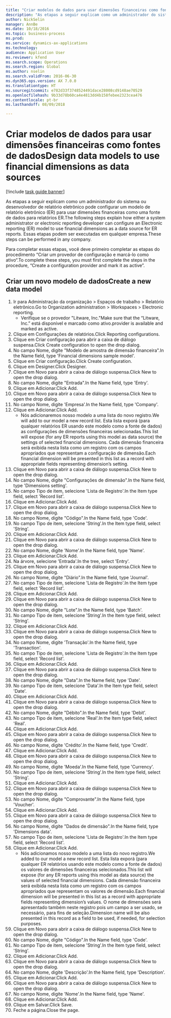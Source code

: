 ```yaml
--- 
title: "Criar modelos de dados para usar dimensões financeiras como fontes de dados"
description: "As etapas a seguir explicam como um administrador do sistema ou desenvolvedor de relatório eletrônico pode configurar um modelo de relatório eletrônico (ER) para usar dimensões financeiras como uma fonte de dados para relatórios ER."
author: NickSelin
manager: AnnBe
ms.date: 10/18/2016
ms.topic: business-process
ms.prod: 
ms.service: dynamics-ax-applications
ms.technology: 
audience: Application User
ms.reviewer: kfend
ms.search.scope: Operations
ms.search.region: Global
ms.author: nselin
ms.search.validFrom: 2016-06-30
ms.dyn365.ops.version: AX 7.0.0
ms.translationtype: HT
ms.sourcegitcommit: e782d33f3748524491dace28008cd9148ae70529
ms.openlocfilehash: 9b33d78b60ca4e4813dd4b158febee2323cea476
ms.contentlocale: pt-br
ms.lasthandoff: 08/09/2018

---
```

# <a name="design-data-models-to-use-financial-dimensions-as-data-sources"></a><span data-ttu-id="fc772-103">Criar modelos de dados para usar dimensões financeiras como fontes de dados</span><span class="sxs-lookup"><span data-stu-id="fc772-103">Design data models to use financial dimensions as data sources</span></span>

[!include [task guide banner](../../includes/task-guide-banner.md)]

<span data-ttu-id="fc772-104">As etapas a seguir explicam como um administrador do sistema ou desenvolvedor de relatório eletrônico pode configurar um modelo de relatório eletrônico (ER) para usar dimensões financeiras como uma fonte de dados para relatórios ER.</span><span class="sxs-lookup"><span data-stu-id="fc772-104">The following steps explain how either a system administrator or electronic reporting developer can configure an Electronic reporting (ER) model to use financial dimensions as a data source for ER reports.</span></span> <span data-ttu-id="fc772-105">Essas etapas podem ser executadas em qualquer empresa.</span><span class="sxs-lookup"><span data-stu-id="fc772-105">These steps can be performed in any company.</span></span>

<span data-ttu-id="fc772-106">Para completar essas etapas, você deve primeiro completar as etapas do procedimento “Criar um provedor de configuração e marcá-lo como ativo“.</span><span class="sxs-lookup"><span data-stu-id="fc772-106">To complete these steps, you must first complete the steps in the procedure, “Create a configuration provider and mark it as active”.</span></span>


## <a name="create-a-new-data-model"></a><span data-ttu-id="fc772-107">Criar um novo modelo de dados</span><span class="sxs-lookup"><span data-stu-id="fc772-107">Create a new data model</span></span>
1. <span data-ttu-id="fc772-108">Ir para Administração da organização > Espaços de trabalho > Relatório eletrônico.</span><span class="sxs-lookup"><span data-stu-id="fc772-108">Go to Organization administration > Workspaces > Electronic reporting.</span></span>
    * <span data-ttu-id="fc772-109">Verifique se o provedor "Litware, Inc."</span><span class="sxs-lookup"><span data-stu-id="fc772-109">Make sure that the “Litware, Inc.”</span></span> <span data-ttu-id="fc772-110">está disponível e marcado como ativo.</span><span class="sxs-lookup"><span data-stu-id="fc772-110">provider is available and marked as active.</span></span>  
2. <span data-ttu-id="fc772-111">Clique em Configurações de relatórios.</span><span class="sxs-lookup"><span data-stu-id="fc772-111">Click Reporting configurations.</span></span>
3. <span data-ttu-id="fc772-112">Clique em Criar configuração para abrir a caixa de diálogo suspensa.</span><span class="sxs-lookup"><span data-stu-id="fc772-112">Click Create configuration to open the drop dialog.</span></span>
4. <span data-ttu-id="fc772-113">No campo Nome, digite "Modelo de amostra de dimensão financeira".</span><span class="sxs-lookup"><span data-stu-id="fc772-113">In the Name field, type 'Financial dimensions sample model'.</span></span>
5. <span data-ttu-id="fc772-114">Clique em Criar configuração.</span><span class="sxs-lookup"><span data-stu-id="fc772-114">Click Create configuration.</span></span>
6. <span data-ttu-id="fc772-115">Clique em Designer.</span><span class="sxs-lookup"><span data-stu-id="fc772-115">Click Designer.</span></span>
7. <span data-ttu-id="fc772-116">Clique em Novo para abrir a caixa de diálogo suspensa.</span><span class="sxs-lookup"><span data-stu-id="fc772-116">Click New to open the drop dialog.</span></span>
8. <span data-ttu-id="fc772-117">No campo Nome, digite "Entrada".</span><span class="sxs-lookup"><span data-stu-id="fc772-117">In the Name field, type 'Entry'.</span></span>
9. <span data-ttu-id="fc772-118">Clique em Adicionar.</span><span class="sxs-lookup"><span data-stu-id="fc772-118">Click Add.</span></span>
10. <span data-ttu-id="fc772-119">Clique em Novo para abrir a caixa de diálogo suspensa.</span><span class="sxs-lookup"><span data-stu-id="fc772-119">Click New to open the drop dialog.</span></span>
11. <span data-ttu-id="fc772-120">No campo Nome, digite 'Empresa'.</span><span class="sxs-lookup"><span data-stu-id="fc772-120">In the Name field, type 'Company'.</span></span>
12. <span data-ttu-id="fc772-121">Clique em Adicionar.</span><span class="sxs-lookup"><span data-stu-id="fc772-121">Click Add.</span></span>
    * <span data-ttu-id="fc772-122">Nós adicionaremos nosso modelo a uma lista do novo registro.</span><span class="sxs-lookup"><span data-stu-id="fc772-122">We will add to our model a new record list.</span></span> <span data-ttu-id="fc772-123">Esta lista exporá (para qualquer relatórios ER usando este modelo como a fonte de dados) as configurações de dimensões financeiras selecionadas.</span><span class="sxs-lookup"><span data-stu-id="fc772-123">This list will expose (for any ER reports using this model as data source) the settings of selected financial dimensions.</span></span> <span data-ttu-id="fc772-124">Cada dimensão financeira será exibida nesta lista como um registro com os campos apropriados que representam a configuração de dimensão.</span><span class="sxs-lookup"><span data-stu-id="fc772-124">Each financial dimension will be presented in this list as a record with appropriate fields representing dimension’s setting.</span></span>  
13. <span data-ttu-id="fc772-125">Clique em Novo para abrir a caixa de diálogo suspensa.</span><span class="sxs-lookup"><span data-stu-id="fc772-125">Click New to open the drop dialog.</span></span>
14. <span data-ttu-id="fc772-126">No campo Nome, digite "Configurações de dimensão".</span><span class="sxs-lookup"><span data-stu-id="fc772-126">In the Name field, type 'Dimensions setting'.</span></span>
15. <span data-ttu-id="fc772-127">No campo Tipo de item, selecione 'Lista de Registro'.</span><span class="sxs-lookup"><span data-stu-id="fc772-127">In the Item type field, select 'Record list'.</span></span>
16. <span data-ttu-id="fc772-128">Clique em Adicionar.</span><span class="sxs-lookup"><span data-stu-id="fc772-128">Click Add.</span></span>
17. <span data-ttu-id="fc772-129">Clique em Novo para abrir a caixa de diálogo suspensa.</span><span class="sxs-lookup"><span data-stu-id="fc772-129">Click New to open the drop dialog.</span></span>
18. <span data-ttu-id="fc772-130">No campo Nome, digite "Código".</span><span class="sxs-lookup"><span data-stu-id="fc772-130">In the Name field, type 'Code'.</span></span>
19. <span data-ttu-id="fc772-131">No campo Tipo de item, selecione 'String'.</span><span class="sxs-lookup"><span data-stu-id="fc772-131">In the Item type field, select 'String'.</span></span>
20. <span data-ttu-id="fc772-132">Clique em Adicionar.</span><span class="sxs-lookup"><span data-stu-id="fc772-132">Click Add.</span></span>
21. <span data-ttu-id="fc772-133">Clique em Novo para abrir a caixa de diálogo suspensa.</span><span class="sxs-lookup"><span data-stu-id="fc772-133">Click New to open the drop dialog.</span></span>
22. <span data-ttu-id="fc772-134">No campo Nome, digite 'Nome'.</span><span class="sxs-lookup"><span data-stu-id="fc772-134">In the Name field, type 'Name'.</span></span>
23. <span data-ttu-id="fc772-135">Clique em Adicionar.</span><span class="sxs-lookup"><span data-stu-id="fc772-135">Click Add.</span></span>
24. <span data-ttu-id="fc772-136">Na árvore, selecione 'Entrada'.</span><span class="sxs-lookup"><span data-stu-id="fc772-136">In the tree, select 'Entry'.</span></span>
25. <span data-ttu-id="fc772-137">Clique em Novo para abrir a caixa de diálogo suspensa.</span><span class="sxs-lookup"><span data-stu-id="fc772-137">Click New to open the drop dialog.</span></span>
26. <span data-ttu-id="fc772-138">No campo Nome, digite "Diário".</span><span class="sxs-lookup"><span data-stu-id="fc772-138">In the Name field, type 'Journal'.</span></span>
27. <span data-ttu-id="fc772-139">No campo Tipo de item, selecione 'Lista de Registro'.</span><span class="sxs-lookup"><span data-stu-id="fc772-139">In the Item type field, select 'Record list'.</span></span>
28. <span data-ttu-id="fc772-140">Clique em Adicionar.</span><span class="sxs-lookup"><span data-stu-id="fc772-140">Click Add.</span></span>
29. <span data-ttu-id="fc772-141">Clique em Novo para abrir a caixa de diálogo suspensa.</span><span class="sxs-lookup"><span data-stu-id="fc772-141">Click New to open the drop dialog.</span></span>
30. <span data-ttu-id="fc772-142">No campo Nome, digite "Lote".</span><span class="sxs-lookup"><span data-stu-id="fc772-142">In the Name field, type 'Batch'.</span></span>
31. <span data-ttu-id="fc772-143">No campo Tipo de item, selecione 'String'.</span><span class="sxs-lookup"><span data-stu-id="fc772-143">In the Item type field, select 'String'.</span></span>
32. <span data-ttu-id="fc772-144">Clique em Adicionar.</span><span class="sxs-lookup"><span data-stu-id="fc772-144">Click Add.</span></span>
33. <span data-ttu-id="fc772-145">Clique em Novo para abrir a caixa de diálogo suspensa.</span><span class="sxs-lookup"><span data-stu-id="fc772-145">Click New to open the drop dialog.</span></span>
34. <span data-ttu-id="fc772-146">No campo Nome, digite 'Transação'.</span><span class="sxs-lookup"><span data-stu-id="fc772-146">In the Name field, type 'Transaction'.</span></span>
35. <span data-ttu-id="fc772-147">No campo Tipo de item, selecione 'Lista de Registro'.</span><span class="sxs-lookup"><span data-stu-id="fc772-147">In the Item type field, select 'Record list'.</span></span>
36. <span data-ttu-id="fc772-148">Clique em Adicionar.</span><span class="sxs-lookup"><span data-stu-id="fc772-148">Click Add.</span></span>
37. <span data-ttu-id="fc772-149">Clique em Novo para abrir a caixa de diálogo suspensa.</span><span class="sxs-lookup"><span data-stu-id="fc772-149">Click New to open the drop dialog.</span></span>
38. <span data-ttu-id="fc772-150">No campo Nome, digite "Data".</span><span class="sxs-lookup"><span data-stu-id="fc772-150">In the Name field, type 'Date'.</span></span>
39. <span data-ttu-id="fc772-151">No campo Tipo de item, selecione 'Data'.</span><span class="sxs-lookup"><span data-stu-id="fc772-151">In the Item type field, select 'Date'.</span></span>
40. <span data-ttu-id="fc772-152">Clique em Adicionar.</span><span class="sxs-lookup"><span data-stu-id="fc772-152">Click Add.</span></span>
41. <span data-ttu-id="fc772-153">Clique em Novo para abrir a caixa de diálogo suspensa.</span><span class="sxs-lookup"><span data-stu-id="fc772-153">Click New to open the drop dialog.</span></span>
42. <span data-ttu-id="fc772-154">No campo Nome, digite "Débito".</span><span class="sxs-lookup"><span data-stu-id="fc772-154">In the Name field, type 'Debit'.</span></span>
43. <span data-ttu-id="fc772-155">No campo Tipo de item, selecione 'Real'.</span><span class="sxs-lookup"><span data-stu-id="fc772-155">In the Item type field, select 'Real'.</span></span>
44. <span data-ttu-id="fc772-156">Clique em Adicionar.</span><span class="sxs-lookup"><span data-stu-id="fc772-156">Click Add.</span></span>
45. <span data-ttu-id="fc772-157">Clique em Novo para abrir a caixa de diálogo suspensa.</span><span class="sxs-lookup"><span data-stu-id="fc772-157">Click New to open the drop dialog.</span></span>
46. <span data-ttu-id="fc772-158">No campo Nome, digite 'Crédito'.</span><span class="sxs-lookup"><span data-stu-id="fc772-158">In the Name field, type 'Credit'.</span></span>
47. <span data-ttu-id="fc772-159">Clique em Adicionar.</span><span class="sxs-lookup"><span data-stu-id="fc772-159">Click Add.</span></span>
48. <span data-ttu-id="fc772-160">Clique em Novo para abrir a caixa de diálogo suspensa.</span><span class="sxs-lookup"><span data-stu-id="fc772-160">Click New to open the drop dialog.</span></span>
49. <span data-ttu-id="fc772-161">No campo Nome, digite 'Moeda'.</span><span class="sxs-lookup"><span data-stu-id="fc772-161">In the Name field, type 'Currency'.</span></span>
50. <span data-ttu-id="fc772-162">No campo Tipo de item, selecione 'String'.</span><span class="sxs-lookup"><span data-stu-id="fc772-162">In the Item type field, select 'String'.</span></span>
51. <span data-ttu-id="fc772-163">Clique em Adicionar.</span><span class="sxs-lookup"><span data-stu-id="fc772-163">Click Add.</span></span>
52. <span data-ttu-id="fc772-164">Clique em Novo para abrir a caixa de diálogo suspensa.</span><span class="sxs-lookup"><span data-stu-id="fc772-164">Click New to open the drop dialog.</span></span>
53. <span data-ttu-id="fc772-165">No campo Nome, digite "Comprovante".</span><span class="sxs-lookup"><span data-stu-id="fc772-165">In the Name field, type 'Voucher'.</span></span>
54. <span data-ttu-id="fc772-166">Clique em Adicionar.</span><span class="sxs-lookup"><span data-stu-id="fc772-166">Click Add.</span></span>
55. <span data-ttu-id="fc772-167">Clique em Novo para abrir a caixa de diálogo suspensa.</span><span class="sxs-lookup"><span data-stu-id="fc772-167">Click New to open the drop dialog.</span></span>
56. <span data-ttu-id="fc772-168">No campo Nome, digite "Dados de dimensão".</span><span class="sxs-lookup"><span data-stu-id="fc772-168">In the Name field, type 'Dimensions data'.</span></span>
57. <span data-ttu-id="fc772-169">No campo Tipo de item, selecione 'Lista de Registro'.</span><span class="sxs-lookup"><span data-stu-id="fc772-169">In the Item type field, select 'Record list'.</span></span>
58. <span data-ttu-id="fc772-170">Clique em Adicionar.</span><span class="sxs-lookup"><span data-stu-id="fc772-170">Click Add.</span></span>
    * <span data-ttu-id="fc772-171">Nós adicionamos nosso modelo a uma lista do novo registro.</span><span class="sxs-lookup"><span data-stu-id="fc772-171">We added to our model a new record list.</span></span> <span data-ttu-id="fc772-172">Esta lista exporá (para qualquer ER relatórios usando este modelo como a fonte de dados) os valores de dimensões financeiras selecionados.</span><span class="sxs-lookup"><span data-stu-id="fc772-172">This list will expose (for any ER reports using this model as data source) the values of selected financial dimensions.</span></span> <span data-ttu-id="fc772-173">Cada dimensão financeira será exibida nesta lista como um registro com os campos apropriados que representam os valores de dimensão.</span><span class="sxs-lookup"><span data-stu-id="fc772-173">Each financial dimension will be presented in this list as a record with appropriate fields representing dimension’s values.</span></span> <span data-ttu-id="fc772-174">O nome de dimensões será apresentado também neste registro pois um campo a ser usado, se necessário, para fins de seleção.</span><span class="sxs-lookup"><span data-stu-id="fc772-174">Dimension name will be also presented in this record as a field to be used, if needed, for selection purposes.</span></span>  
59. <span data-ttu-id="fc772-175">Clique em Novo para abrir a caixa de diálogo suspensa.</span><span class="sxs-lookup"><span data-stu-id="fc772-175">Click New to open the drop dialog.</span></span>
60. <span data-ttu-id="fc772-176">No campo Nome, digite "Código".</span><span class="sxs-lookup"><span data-stu-id="fc772-176">In the Name field, type 'Code'.</span></span>
61. <span data-ttu-id="fc772-177">No campo Tipo de item, selecione 'String'.</span><span class="sxs-lookup"><span data-stu-id="fc772-177">In the Item type field, select 'String'.</span></span>
62. <span data-ttu-id="fc772-178">Clique em Adicionar.</span><span class="sxs-lookup"><span data-stu-id="fc772-178">Click Add.</span></span>
63. <span data-ttu-id="fc772-179">Clique em Novo para abrir a caixa de diálogo suspensa.</span><span class="sxs-lookup"><span data-stu-id="fc772-179">Click New to open the drop dialog.</span></span>
64. <span data-ttu-id="fc772-180">No campo Nome, digite 'Descrição'.</span><span class="sxs-lookup"><span data-stu-id="fc772-180">In the Name field, type 'Description'.</span></span>
65. <span data-ttu-id="fc772-181">Clique em Adicionar.</span><span class="sxs-lookup"><span data-stu-id="fc772-181">Click Add.</span></span>
66. <span data-ttu-id="fc772-182">Clique em Novo para abrir a caixa de diálogo suspensa.</span><span class="sxs-lookup"><span data-stu-id="fc772-182">Click New to open the drop dialog.</span></span>
67. <span data-ttu-id="fc772-183">No campo Nome, digite 'Nome'.</span><span class="sxs-lookup"><span data-stu-id="fc772-183">In the Name field, type 'Name'.</span></span>
68. <span data-ttu-id="fc772-184">Clique em Adicionar.</span><span class="sxs-lookup"><span data-stu-id="fc772-184">Click Add.</span></span>
69. <span data-ttu-id="fc772-185">Clique em Salvar.</span><span class="sxs-lookup"><span data-stu-id="fc772-185">Click Save.</span></span>
70. <span data-ttu-id="fc772-186">Feche a página.</span><span class="sxs-lookup"><span data-stu-id="fc772-186">Close the page.</span></span>


